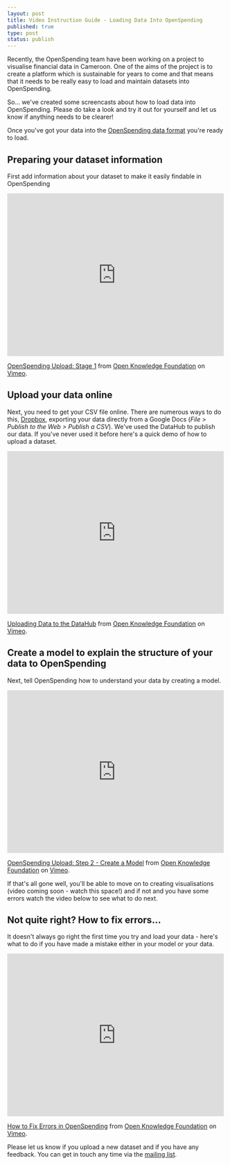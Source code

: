 ```yaml
---
layout: post
title: Video Instruction Guide - Loading Data Into OpenSpending
published: true
type: post
status: publish
---
```


Recently, the OpenSpending team have been working on a project to visualise financial data in Cameroon. One of the aims of the project is to create a platform which is sustainable for years to come and that means that it needs to be really easy to load and maintain datasets into OpenSpending.

So... we've created some screencasts about how to load data into OpenSpending. Please do take a look and try it out for yourself and let us know if anything needs to be clearer!

Once you've got your data into the [OpenSpending data format](http://openspending.org/help/data-cleansing.html) you're ready to load. 


## Preparing your dataset information

First add information about your dataset to make it easily findable in OpenSpending

<iframe src="http://player.vimeo.com/video/43259079" width="500" height="375" frameborder="0" webkitAllowFullScreen="true" mozallowfullscreen="true" allowFullScreen="true"></iframe> <p><a href="http://vimeo.com/43259079">OpenSpending Upload: Stage 1</a> from <a href="http://vimeo.com/okf">Open Knowledge Foundation</a> on <a href="http://vimeo.com">Vimeo</a>.</p>

## Upload your data online

Next, you need to get your CSV file online. There are numerous ways to do this, [Dropbox](https://www.dropbox.com/), exporting your data directly from a Google Docs (*File > Publish to the Web > Publish a CSV*). We've used the DataHub to publish our data. If you've never used it before here's a quick demo of how to upload a dataset. 

<iframe src="http://player.vimeo.com/video/43720463" width="500" height="375" frameborder="0" webkitAllowFullScreen="true" mozallowfullscreen="true" allowFullScreen="true"></iframe> <p><a href="http://vimeo.com/43720463">Uploading Data to the DataHub</a> from <a href="http://vimeo.com/okf">Open Knowledge Foundation</a> on <a href="http://vimeo.com">Vimeo</a>.</p>

## Create a model to explain the structure of your data to OpenSpending

Next, tell OpenSpending how to understand your data by creating a model.

<iframe src="http://player.vimeo.com/video/43760979" width="500" height="375" frameborder="0" webkitAllowFullScreen="true" mozallowfullscreen="true" allowFullScreen="true"></iframe> <p><a href="http://vimeo.com/43760979">OpenSpending Upload: Step 2 - Create a Model</a> from <a href="http://vimeo.com/okf">Open Knowledge Foundation</a> on <a href="http://vimeo.com">Vimeo</a>.</p>

If that's all gone well, you'll be able to move on to creating visualisations (video coming soon - watch this space!) and if not and you have some errors watch the video below to see what to do next.

## Not quite right? How to fix errors...

It doesn't always go right the first time you try and load your data - here's what to do if you have made a mistake either in your model or your data.

<iframe src="http://player.vimeo.com/video/43762097" width="500" height="375" frameborder="0" webkitAllowFullScreen="true" mozallowfullscreen="true" allowFullScreen="true"></iframe> <p><a href="http://vimeo.com/43762097">How to Fix Errors in OpenSpending</a> from <a href="http://vimeo.com/okf">Open Knowledge Foundation</a> on <a href="http://vimeo.com">Vimeo</a>.</p>

Please let us know if you upload a new dataset and if you have any feedback. You can get in touch any time via the [mailing list](http://lists.okfn.org/mailman/listinfo/openspending).


